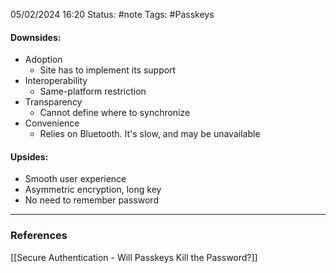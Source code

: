 05/02/2024 16:20
Status: #note
Tags: #Passkeys

#### Downsides:
- Adoption
	- Site has to implement its support
- Interoperability
	- Same-platform restriction
- Transparency
	- Cannot define where to synchronize
- Convenience
	- Relies on Bluetooth. It's slow, and may be unavailable

#### Upsides:
- Smooth user experience
- Asymmetric encryption, long key
- No need to remember password


---
### References
[[Secure Authentication - Will Passkeys Kill the Password?]]


